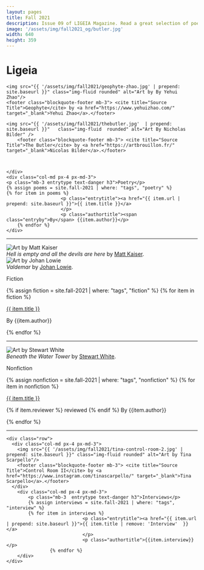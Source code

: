 ```yaml
---
layout: pages
title: Fall 2021
description: Issue 09 of LIGEIA Magazine. Read a great selection of poetry, fiction, nonfiction, and interviews.
image: '/assets/img/fall2021_og/butler.jpg'
width: 640
height: 359
---
```

<div class="jumbotron jumbotron-fluid padding-main">
	<div class="container h-100">
		<div class="row h-100">
			<div class="col text-center my-auto pb-4">
				<div class="m-3 p-2 m-md-4 p-md-3">
					<h1 class="text-center display-4  ligeia-title">
            Ligeia
          </h1>
				</div>
			</div>
		</div>
	</div>
</div>
<div class="container mt-4">

<div class="row">
	<div class="col-md px-4 px-md-3">

	<img src="{{ '/assets/img/fall2021/geophyte-zhao.jpg' | prepend: site.baseurl }}" class="img-fluid rounded" alt="Art by By Yehui Zhao"/>
	<footer class="blockquote-footer mb-3"> <cite title="Source Title">Geophyte</cite> by <a href="https://www.yehuizhao.com/" target="_blank">Yehui Zhao</a>.</footer>

	<img src="{{ '/assets/img/fall2021/thebutler.jpg'  | prepend: site.baseurl }}"   class="img-fluid  rounded" alt="Art By Nicholas Bilder" />
		<footer class="blockquote-footer mb-3"> <cite title="Source Title">The Butler</cite> by <a href="https://artbrouillon.fr/" target="_blank">Nicolas Bilder</a>.</footer>



	</div>
	<div class="col-md px-4 px-md-3">
	<p class="mb-3 entrytype text-danger h3">Poetry</p>
	{% assign poems = site.fall-2021 | where: "tags", "poetry" %}
	{% for item in poems %}
						<p class="entrytitle"><a href="{{ item.url | prepend: site.baseurl }}">{{ item.title }}</a>
						</p>
						<p class="authortitle"><span class="entryby">By</span> {{item.author}}</p>
	    {% endfor %}
	</div>
</div>
<hr />

<div class="row">
		<div class="col-md px-4 px-md-3">
		<img src="{{ '/assets/img/fall2021/matt_kaiser_art.jpg' | prepend: site.baseurl }}" class="img-fluid rounded" alt="Art by Matt Kaiser"/>
		<footer class="blockquote-footer mb-3"> <cite title="Source Title">Hell is empty and all the devils are here</cite> by <a href="https://www.instagram.com/mattkaiserart/" target="_blank">Matt Kaiser</a>.</footer>
		<img src="{{ '/assets/img/fall2021/lowie1.jpg' | prepend: site.baseurl }}"   class="img-fluid  rounded" alt="Art by Johan Lowie" />
		<footer class="blockquote-footer mb-3"> <cite title="Source Title">Valdemar</cite> by <a href="https://www.johan-lowie.com/" target="_blank">Johan Lowie</a>.</footer>
		</div>
		<div class="col-md px-4 px-md-3">
		<p class="mb-3 entrytype text-danger h3">Fiction</p>
		{% assign fiction = site.fall-2021 | where: "tags", "fiction" %}
		{% for item in fiction %}
							<p class="entrytitle"><a href="{{ item.url | prepend: site.baseurl }}">{{ item.title }}</a>
							</p>
							<p class="authortitle"><span class="entryby">By</span> {{item.author}}</p>
		    {% endfor %}
		</div>
	</div>
<hr />

  <div class="row">
    <div class="col-md px-4 px-md-3">
		<img src="{{ '/assets/img/fall2021/stewart.jpg' | prepend: site.baseurl }}" class="img-fluid rounded" alt="Art by Stewart White"/>
			<footer class="blockquote-footer mb-3"> <cite title="Source Title">Beneath the Water Tower</cite> by <a href="https://www.stewartwhitestudios.com/" target="_blank">Stewart White</a>.</footer>
    </div>
		<div class="col-md px-4 px-md-3">
			<p class="mb-3  entrytype text-danger h3">Nonfiction</p>
			{% assign nonfiction = site.fall-2021 | where: "tags", "nonfiction" %}
			{% for item in nonfiction %}
								<p class="entrytitle"><a href="{{ item.url | prepend: site.baseurl }}">{{ item.title }}</a>
								</p>
								<p class="authortitle"><span class="entryby">{% if item.reviewer %} reviewed {% endif %} By</span> {{item.author}}</p>
					{% endfor %}
		</div>
  </div>
  <hr />

	<div class="row">
	  <div class="col-md px-4 px-md-3">
		<img src="{{ '/assets/img/fall2021/tina-control-room-2.jpg' | prepend: site.baseurl }}" class="img-fluid rounded" alt="Art by Tina Scarpello"/>
		<footer class="blockquote-footer mb-3"> <cite title="Source Title">Control Room II</cite> by <a href="https://www.instagram.com/tinascarpello/" target="_blank">Tina Scarpello</a>.</footer>
	  </div>
		<div class="col-md px-4 px-md-3">
			<p class="mb-3  entrytype text-danger h3">Interviews</p>
			{% assign interviews = site.fall-2021 | where: "tags", "interview" %}
			{% for item in interviews %}
								<p class="entrytitle"><a href="{{ item.url | prepend: site.baseurl }}">{{ item.title | remove: 'Interview'  }}</a>
								</p>
								<p class="authortitle">{{item.interview}}</p>
					{% endfor %}
		</div>
	</div>
</div>
